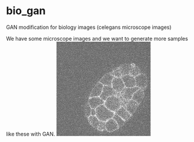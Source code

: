 # bio_gan
GAN modification for biology images (celegans microscope images)

We have some microscope images and we want to generate more samples like these with GAN.
![alt text](https://raw.githubusercontent.com/DongCiLu/BioGAN/master/examples/raw_image.png)
